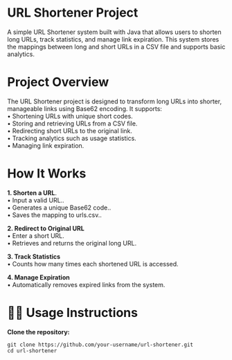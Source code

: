 # URL Shortener Project
A simple URL Shortener system built with Java that allows users to shorten long URLs, track statistics, and manage link expiration. This system stores the mappings between long and short URLs in a CSV file and supports basic analytics.
# Project Overview
The URL Shortener project is designed to transform long URLs into shorter, manageable links using Base62 encoding. It supports:<br />
• Shortening URLs with unique short codes.<br/>
• Storing and retrieving URLs from a CSV file.<br/>
• Redirecting short URLs to the original link.<br/>
• Tracking analytics such as usage statistics.<br/>
• Managing link expiration.<br/>
# How It Works
**1. Shorten a URL**.<br/>
  • Input a valid URL..<br/>
  • Generates a unique Base62 code..<br/>
  • Saves the mapping to urls.csv..<br/>

**2. Redirect to Original URL**<br/>
  • Enter a short URL.<br/>
  • Retrieves and returns the original long URL.<br/>

**3. Track Statistics**<br/>
  • Counts how many times each shortened URL is accessed.<br/>

**4. Manage Expiration**<br/>
  • Automatically removes expired links from the system.<br/>

# 🧑‍💻 Usage Instructions
**Clone the repository:**

```git clone https://github.com/your-username/url-shortener.git```<br/>
```cd url-shortener```<br/>
